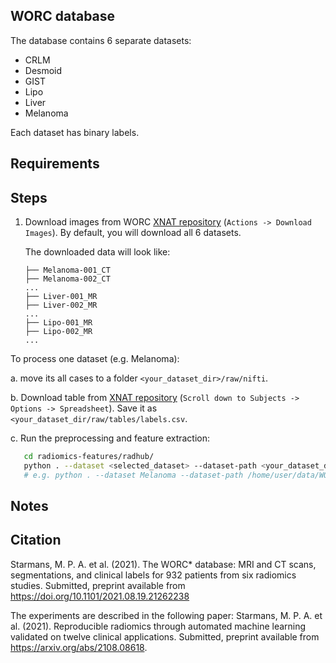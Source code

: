 ## WORC database

The database contains 6 separate datasets:
- CRLM
- Desmoid
- GIST
- Lipo
- Liver
- Melanoma

Each dataset has binary labels.

## Requirements

## Steps

1. Download images from WORC [XNAT repository](https://xnat.bmia.nl/data/projects/worc) (`Actions -> Download Images`).
   By default, you will download all 6 datasets.

   The downloaded data will look like:
   ```
   ├── Melanoma-001_CT
   ├── Melanoma-002_CT
   ...
   ├── Liver-001_MR
   ├── Liver-002_MR
   ...
   ├── Lipo-001_MR
   ├── Lipo-002_MR
   ...
   ```

To process one dataset (e.g. Melanoma):

a. move its all cases to a folder `<your_dataset_dir>/raw/nifti`.

b. Download table from [XNAT repository](https://xnat.bmia.nl/data/projects/worc) (`Scroll down to Subjects -> Options -> Spreadsheet`). Save it as `<your_dataset_dir/raw/tables/labels.csv`.

c. Run the preprocessing and feature extraction:

```bash
   cd radiomics-features/radhub/
   python . --dataset <selected_dataset> --dataset-path <your_dataset_dir>
   # e.g. python . --dataset Melanoma --dataset-path /home/user/data/WORC-Melanoma
```

## Notes


## Citation

Starmans, M. P. A. et al. (2021). The WORC\* database: MRI and CT scans, segmentations, and clinical labels for 932 patients from six radiomics studies. Submitted, preprint available from https://doi.org/10.1101/2021.08.19.21262238

The experiments are described in the following paper: Starmans, M. P. A. et al. (2021). Reproducible radiomics through automated machine learning validated on twelve clinical applications. Submitted, preprint available from https://arxiv.org/abs/2108.08618.

